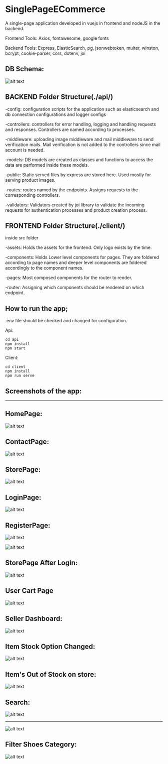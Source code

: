 # SinglePageECommerce

A single-page application developed in vuejs in frontend and nodeJS in the backend.

Frontend Tools:
Axios, fontawesome, google fonts

Backend Tools:
Express, ElasticSearch, pg, jsonwebtoken, multer, winston, bcrypt, cookie-parser, cors, dotenv, joi

## DB Schema:

![alt text](./screenshots/DB-schema.JPG "DB Schema")

## BACKEND Folder Structure(./api/)

-config: configuration scripts for the application such as elasticsearch and db connection configurations and logger configs

-controllers: controllers for error handling, logging and handling requests and responses. Controllers are named according to processes.

-middleware: uploading image middleware and mail middleware to send verification mails. Mail verification is not added to the
controllers since mail account is needed.

-models: DB models are created as classes and functions to access the data are performed inside these models.

-public: Static served files by express are stored here. Used mostly for serving product images.

-routes: routes named by the endpoints. Assigns requests to the corresponding controllers.

-validators: Validators created by joi library to validate the incoming requests for authentication processes and product creation process.

## FRONTEND Folder Structure(./client/)

inside src folder

-assets: Holds the assets for the frontend. Only logo exists by the time.

-components: Holds Lower level components for pages. They are foldered according to page names and deeper level components are foldered accordingly to the component names.

-pages: Most composed components for the router to render.

-router: Assigning which components should be rendered on which endpoint.

## How to run the app;

.env file should be checked and changed for configuration.

Api:

```
cd api
npm install
npm start
```

Client:

```
cd client
npm install
npm run serve
```

## Screenshots of the app:

---

## HomePage:

![alt text](./screenshots/HomePage.JPG "Home page")

## ContactPage:

![alt text](./screenshots/ContactPage.JPG "Contact page")

## StorePage:

![alt text](./screenshots/StorePage.JPG "Store page")

## LoginPage:

![alt text](./screenshots/LoginPage.JPG "Login Page")

## RegisterPage:

![alt text](./screenshots/RegisterPage.JPG "Register Page")

![alt text](./screenshots/RegisterPage2.JPG "Register Page 2")

## StorePage After Login:

![alt text](./screenshots/UserItemAddedtoCart.JPG "User item added to cart")

## User Cart Page

![alt text](./screenshots/UserCart.JPG "User cart page")

## Seller Dashboard:

![alt text](./screenshots/SellerDashboard.JPG "Seller Dashboard")

## Item Stock Option Changed:

![alt text](./screenshots/StockChanged.JPG "Stock changed")

## Item's Out of Stock on store:

![alt text](./screenshots/ItemsOutofStockInStore.JPG "Stock changed => store")

## Search:

![alt text](./screenshots/Search.JPG "Search")

---

![alt text](./screenshots/Search2.JPG "Search2")

## Filter Shoes Category:

![alt text](./screenshots/StockChanged.JPG "Stock changed")
